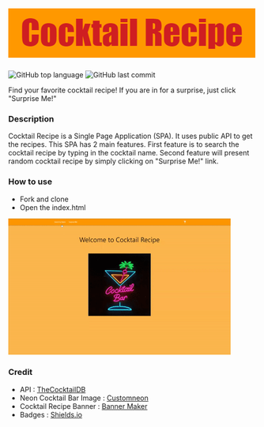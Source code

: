 # ![](Cocktail_Recipe_Banner.png) 
![GitHub top language](https://img.shields.io/github/languages/top/thyoon515/phase-1-project)
![GitHub last commit](https://img.shields.io/github/last-commit/thyoon515/phase-1-project)

Find your favorite cocktail recipe! 
If you are in for a surprise, just click "Surprise Me!"

### Description

Cocktail Recipe is a Single Page Application (SPA). It uses public API to get the recipes. This SPA has 2 main features. First feature is to search the cocktail recipe by typing in the cocktail name. Second feature will present random cocktail recipe by simply clicking on "Surprise Me!" link.

### How to use
* Fork and clone
* Open the index.html

![](how_to_use_gif.gif)


### Credit
- API : [TheCocktailDB](https://https://www.thecocktaildb.com/api.php)
- Neon Cocktail Bar Image : [Customneon](https://customneon.com/media/catalog/product/cache/1d858328874ebd6a1883e32a918ffc61/c/o/cocktail-glass-turnedon-customneon.jpg)
- Cocktail Recipe Banner : [Banner Maker](https://banner.godori.dev)
- Badges : [Shields.io](http://shields.io)
